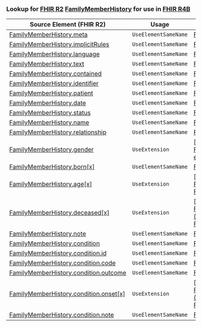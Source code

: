 ### Lookup for [FHIR R2](https://hl7.org/fhir/DSTU2/) [FamilyMemberHistory](https://hl7.org/fhir/DSTU2/FamilyMemberHistory.html) for use in [FHIR R4B](https://hl7.org/fhir/R4B/)

| Source Element (FHIR R2) | Usage | Target |
| -------------- | ----- | ------ |
| [FamilyMemberHistory.meta](https://hl7.org/fhir/DSTU2/FamilyMemberHistory.html#resource) | `UseElementSameName` | [FamilyMemberHistory.meta](https://hl7.org/fhir/R4B/FamilyMemberHistory.html#resource) |
| [FamilyMemberHistory.implicitRules](https://hl7.org/fhir/DSTU2/FamilyMemberHistory.html#resource) | `UseElementSameName` | [FamilyMemberHistory.implicitRules](https://hl7.org/fhir/R4B/FamilyMemberHistory.html#resource) |
| [FamilyMemberHistory.language](https://hl7.org/fhir/DSTU2/FamilyMemberHistory.html#resource) | `UseElementSameName` | [FamilyMemberHistory.language](https://hl7.org/fhir/R4B/FamilyMemberHistory.html#resource) |
| [FamilyMemberHistory.text](https://hl7.org/fhir/DSTU2/FamilyMemberHistory.html#resource) | `UseElementSameName` | [FamilyMemberHistory.text](https://hl7.org/fhir/R4B/FamilyMemberHistory.html#resource) |
| [FamilyMemberHistory.contained](https://hl7.org/fhir/DSTU2/FamilyMemberHistory.html#resource) | `UseElementSameName` | [FamilyMemberHistory.contained](https://hl7.org/fhir/R4B/FamilyMemberHistory.html#resource) |
| [FamilyMemberHistory.identifier](https://hl7.org/fhir/DSTU2/FamilyMemberHistory.html#resource) | `UseElementSameName` | [FamilyMemberHistory.identifier](https://hl7.org/fhir/R4B/FamilyMemberHistory.html#resource) |
| [FamilyMemberHistory.patient](https://hl7.org/fhir/DSTU2/FamilyMemberHistory.html#resource) | `UseElementSameName` | [FamilyMemberHistory.patient](https://hl7.org/fhir/R4B/FamilyMemberHistory.html#resource) |
| [FamilyMemberHistory.date](https://hl7.org/fhir/DSTU2/FamilyMemberHistory.html#resource) | `UseElementSameName` | [FamilyMemberHistory.date](https://hl7.org/fhir/R4B/FamilyMemberHistory.html#resource) |
| [FamilyMemberHistory.status](https://hl7.org/fhir/DSTU2/FamilyMemberHistory.html#resource) | `UseElementSameName` | [FamilyMemberHistory.status](https://hl7.org/fhir/R4B/FamilyMemberHistory.html#resource) |
| [FamilyMemberHistory.name](https://hl7.org/fhir/DSTU2/FamilyMemberHistory.html#resource) | `UseElementSameName` | [FamilyMemberHistory.name](https://hl7.org/fhir/R4B/FamilyMemberHistory.html#resource) |
| [FamilyMemberHistory.relationship](https://hl7.org/fhir/DSTU2/FamilyMemberHistory.html#resource) | `UseElementSameName` | [FamilyMemberHistory.relationship](https://hl7.org/fhir/R4B/FamilyMemberHistory.html#resource) |
| [FamilyMemberHistory.gender](https://hl7.org/fhir/DSTU2/FamilyMemberHistory.html#resource) | `UseExtension` | [http://hl7.org/fhir/1.0/StructureDefinition/extension-FamilyMemberHistory.gender](StructureDefinition-ext-R2-FamilyMemberHistory.gender.html) |
| [FamilyMemberHistory.born[x]](https://hl7.org/fhir/DSTU2/FamilyMemberHistory.html#resource) | `UseElementSameName` | [FamilyMemberHistory.born[x]](https://hl7.org/fhir/R4B/FamilyMemberHistory.html#resource) |
| [FamilyMemberHistory.age[x]](https://hl7.org/fhir/DSTU2/FamilyMemberHistory.html#resource) | `UseExtension` | [http://hl7.org/fhir/1.0/StructureDefinition/extension-FamilyMemberHistory.age](StructureDefinition-ext-R2-FamilyMemberHistory.age.html) |
| [FamilyMemberHistory.deceased[x]](https://hl7.org/fhir/DSTU2/FamilyMemberHistory.html#resource) | `UseExtension` | [http://hl7.org/fhir/1.0/StructureDefinition/extension-FamilyMemberHistory.deceased](StructureDefinition-ext-R2-FamilyMemberHistory.deceased.html) |
| [FamilyMemberHistory.note](https://hl7.org/fhir/DSTU2/FamilyMemberHistory.html#resource) | `UseElementSameName` | [FamilyMemberHistory.note](https://hl7.org/fhir/R4B/FamilyMemberHistory.html#resource) |
| [FamilyMemberHistory.condition](https://hl7.org/fhir/DSTU2/FamilyMemberHistory.html#resource) | `UseElementSameName` | [FamilyMemberHistory.condition](https://hl7.org/fhir/R4B/FamilyMemberHistory.html#resource) |
| [FamilyMemberHistory.condition.id](https://hl7.org/fhir/DSTU2/FamilyMemberHistory.html#resource) | `UseElementSameName` | [FamilyMemberHistory.condition.id](https://hl7.org/fhir/R4B/FamilyMemberHistory.html#resource) |
| [FamilyMemberHistory.condition.code](https://hl7.org/fhir/DSTU2/FamilyMemberHistory.html#resource) | `UseElementSameName` | [FamilyMemberHistory.condition.code](https://hl7.org/fhir/R4B/FamilyMemberHistory.html#resource) |
| [FamilyMemberHistory.condition.outcome](https://hl7.org/fhir/DSTU2/FamilyMemberHistory.html#resource) | `UseElementSameName` | [FamilyMemberHistory.condition.outcome](https://hl7.org/fhir/R4B/FamilyMemberHistory.html#resource) |
| [FamilyMemberHistory.condition.onset[x]](https://hl7.org/fhir/DSTU2/FamilyMemberHistory.html#resource) | `UseExtension` | [http://hl7.org/fhir/1.0/StructureDefinition/extension-FamilyMemberHistory.condition.onset](StructureDefinition-ext-R2-FamilyMemberHistory.co.onset.html) |
| [FamilyMemberHistory.condition.note](https://hl7.org/fhir/DSTU2/FamilyMemberHistory.html#resource) | `UseElementSameName` | [FamilyMemberHistory.condition.note](https://hl7.org/fhir/R4B/FamilyMemberHistory.html#resource) |
